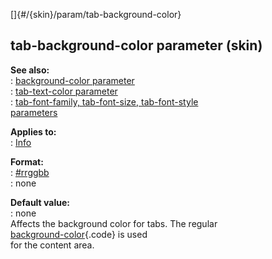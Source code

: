[]{#/{skin}/param/tab-background-color}    
## tab-background-color parameter (skin)    
**See also:**    
:   [background-color parameter](ref/%7Bskin%7D/param/background-color)    
:   [tab-text-color parameter](ref/%7Bskin%7D/param/tab-text-color)    
:   [tab-font-family, tab-font-size, tab-font-style    
    parameters](ref/%7Bskin%7D/param/tab-font)    
<!-- -->    
**Applies to:**    
:   [Info](ref/%7Bskin%7D/control/info)    
<!-- -->    
**Format:**    
:   [#rrggbb](ref/%7B%7Bappendix%7D%7D/html-colors)    
:   none    
<!-- -->    
**Default value:**    
:   none    
Affects the background color for tabs. The regular    
[background-color](ref/%7Bskin%7D/param/background-color){.code} is used    
for the content area.  
